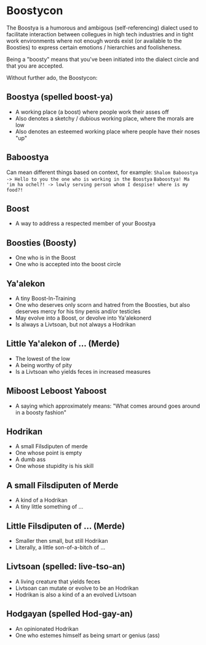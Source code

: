 # Boostycon

The Boostya is a humorous and ambigous (self-referencing) dialect used to facilitate interaction between
collegues in high tech industries and in tight work environments where
not enough words exist (or available to the Boosties) to express certain emotions / hierarchies and foolisheness.

Being a "boosty" means that you've been initiated into the dialect circle 
and that you are accepted.

Without further ado, the Boostycon:

## Boostya (spelled boost-ya)
- A working place (a boost) where people work their asses off
- Also denotes a sketchy / dubious working place, where the morals are low
- Also denotes an esteemed working place where people have their noses "up"

## Baboostya
Can mean different things based on context, for example:
```Shalom Baboostya -> Hello to you the one who is working in the Boostya```
```Baboostya! Ma 'im ha ochel?! -> lowly serving person whom I despise! where is my food?!```

## Boost
- A way to address a respected member of your Boostya

## Boosties (Boosty)
- One who is in the Boost 
- One who is accepted into the boost circle

## Ya'alekon ##
- A tiny Boost-In-Training
- One who deserves only scorn and hatred from the Boosties, but also deserves mercy for his tiny penis and/or testicles
- May evolve into a Boost, or devolve into Ya'alekonerd
- Is always a Livtsoan, but not always a Hodrikan

## Little Ya'alekon of ... (Merde) ##
- The lowest of the low
- A being worthy of pity
- Is a Livtsoan who yields feces in increased measures

## Miboost Leboost Yaboost
- A saying which approximately means: "What comes around goes around in a boosty fashion"

## Hodrikan
- A small Filsdiputen of merde
- One whose point is empty
- A dumb ass
- One whose stupidity is his skill

## A small Filsdiputen of Merde
- A kind of a Hodrikan
- A tiny little something of ...

## Little Filsdiputen of ... (Merde)
- Smaller then small, but still Hodrikan
- Literally, a little son-of-a-bitch of ...

## Livtsoan (spelled: live-tso-an)
- A living creature that yields feces
- Livtsoan can mutate or evolve to be an Hodrikan
- Hodrikan is also a kind of a an evolved Livtsoan

## Hodgayan (spelled Hod-gay-an)
- An opinionated Hodrikan
- One who estemes himself as being smart or genius (ass)

